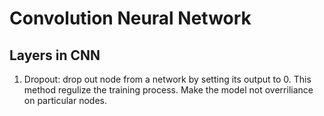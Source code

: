 # Convolution Neural Network

## Layers in CNN

1. Dropout: drop out node from a network by setting its output to 0. This method regulize the training process. Make the model not overriliance on particular nodes.